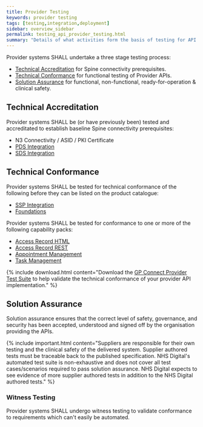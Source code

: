```yaml
---
title: Provider Testing
keywords: provider testing
tags: [testing,integration,deployment]
sidebar: overview_sidebar
permalink: testing_api_provider_testing.html
summary: "Details of what activities form the basis of testing for API provider systems."
---
```


Provider systems SHALL undertake a three stage testing process:

- [Technical Accreditation](testing_api_provider_testing.html#technicalaccreditation) for Spine connectivity prerequisites.
- [Technical Conformance](testing_api_provider_testing.html#technicalconformance) for functional testing of Provider APIs.
- [Solution Assurance](testing_api_provider_testing.html#solutionassurance) for functional, non-functional, ready-for-operation & clinical safety.

## Technical Accreditation ##

Provider systems SHALL be (or have previously been) tested and accreditated to establish baseline Spine connectivity prerequisites:

 - N3 Connectivity / ASID / PKI Certificate
 - [PDS Integration](integration_personal_demographic_service.html)
 - [SDS Integration](integration_spine_directory_service.html)

## Technical Conformance ##

Provider systems SHALL be tested for technical conformance of the following before they can be listed on the product catalogue:

 - [SSP Integration](integration_spine_security_proxy.html)
 - [Foundations](foundations.html)

Provider systems SHALL be tested for conformance to one or more of the following capability packs:

 - [Access Record HTML](accessrecord.html)
 - [Access Record REST](accessrecord_rest.html)
 - [Appointment Management](appointments.html)
 - [Task Management](tasks.html)

{% include download.html content="Download the [GP Connect Provider Test Suite](https://github.com/nhsconnect/gpconnect-provider-testing) to help validate the technical conformance of your provider API implementation." %}

## Solution Assurance ##

Solution assurance ensures that the correct level of safety, governance, and security has been accepted, understood and signed off by the organisation providing the APIs.

{% include important.html content="Suppliers are responsible for their own testing and the clinical safety of the delivered system. Supplier authored tests must be traceable back to the published specification. NHS Digital's automated test suite is non-exhaustive and does not cover all test cases/scenarios required to pass solution assurance. NHS Digital expects to see evidence of more supplier authored tests in addition to the NHS Digital authored tests." %}

### Witness Testing ###

Provider systems SHALL undergo witness testing to validate conformance to requirements which can't easily be automated.
